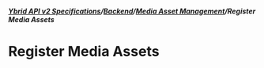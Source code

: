 ##### [**Ybrid API v2 Specifications**](../../V2.md)/[**Backend**](../../V2.md#backend)/[**Media Asset Management**](../../V2.md#media-asset-management)/Register Media Assets

# Register Media Assets
